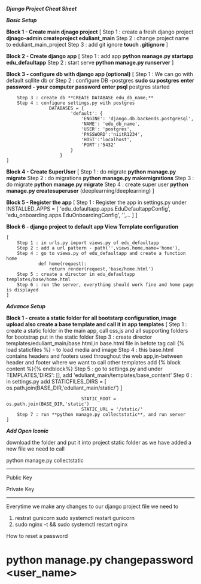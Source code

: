 ***Django Project Cheat Sheet***

***Basic Setup***

**Block 1 - Create main djnago project**
    [
         Step 1 : create a fresh django project **djnago-admin createproject eduliant_main**
         Step 2 : change project name to eduliant_main_project
         Step 3 : add git ignore **touch .gitignore**
    ]

**Block 2 - Create django app**
    [
        Step 1 :  add app **python manage.py startapp edu_defaultapp**
        Step 2 : start serve **python manage.py runserver**
    ]

**Block 3 - configure db with django app (optional)**
    [
        Step 1 : We can go with default sqllite db or
        Step 2 : configure DB -postgres
                    **sudo su postgres**
                    **enter password - your computer password**
                    **enter psql**
                    postgres started

        Step 3 : create db **CREATE DATABASE edu_db_name;**
        Step 4 : configure settings.py with postgres
                    DATABASES = {
                            'default': {
                                'ENGINE': 'django.db.backends.postgresql',
                                'NAME': 'edu_db_name',
                                'USER': 'postgres',
                                'PASSWORD':'niitR1234',
                                'HOST':'localhost',
                                'PORT':'5432'
                            }
                        }
    ]

**Block 4 - Create SuperUser**
    [
        Step 1 : do migrate **python manage.py migrate**
        Step 2 : do migrations **python manage.py makemigrations**
        Step 3 : do migrate **python manage.py migrate**
        Step 4 : create super user **python manage.py createsuperuser**
        (deeplearning/deeplearning)
    ]

**Block 5 - Register the app**
    [
        Step 1 : Register the app in settings.py under
                    INSTALLED_APPS = [
                    'edu_defaultapp.apps.EduDefaultappConfig',
                    'edu_onboarding.apps.EduOnboardingConfig',
                    '',...
                    ]
    ]

**Block 6 - django project to default app View Template configuration**

    [
        Step 1 : in urls.py import views.py of edu_defaultapp
        Step 2 : add a url pattern - path('',views.home,name='home'),
        Step 4 : go to views.py of edu_defaultapp and create a function home
                def home(request):
                    return render(request,'base/home.html')
        Step 5 : create a director in edu_defaultapp templates/base/home.html
        Step 6 : run the server, everything should work fine and home page is displayed
    ]

***Advance Setup***

**Block 1 - create a static folder for all bootstarp configuration,image upload also create a base template and call it in app templates**
    [
        Step 1 : create a static folder in the main app, call css,js and all supporting folders for bootstrap put in the static folder
        Step 3 : create director templates/eduliant_main/base.html,in base.html file in befote <html></html> tag call {% load staticfiles %} - to load media and image
        Step 4 : this base.html contains headers and footers used throughout the web app,in-between header and footer where we want to call other templates add
                    {% block content %}{% endblock%}
        Step 5 : go to settings.py and under TEMPLATES,'DIRS': [], add 'eduliant_main/templates/base_content'
        Step 6 : in settings.py add
                        STATICFILES_DIRS = [
                                    os.path.join(BASE_DIR,'eduliant_main/static/')
                                ]

                                STATIC_ROOT = os.path.join(BASE_DIR,'static')
                                STATIC_URL = '/static/'
        Step 7 : run **python manage.py collectstatic**, and run server
    ]

***Add Open Iconic***

download the folder and put it into project static folder as we have added a new file
we need to call

python manage.py collectstatic

---------------------------
Public Key

Private Key



--------------------------------------------
Everytime we make any changes to our django project file we need to
1. restrat gunicorn
sudo systemctl restart gunicorn
2. sudo nginx -t && sudo systemctl restart nginx


How to reset a password
# python manage.py changepassword <user_name>






















